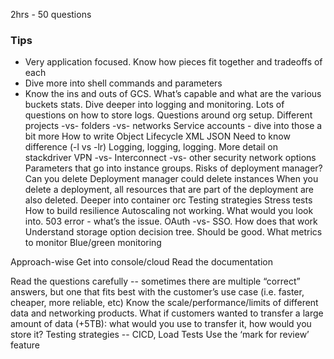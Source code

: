 2hrs - 50 questions

### Tips
- Very application focused. Know how pieces fit together and tradeoffs of each
- Dive more into shell commands and parameters
- Know the ins and outs of GCS. What’s capable and what are the various buckets stats.
Dive deeper into logging and monitoring. Lots of questions on how to store logs.
Questions around org setup. Different projects -vs- folders -vs- networks
Service accounts - dive into those a bit more
How to write Object Lifecycle
XML
JSON
Need to know difference (-l vs -lr)
Logging, logging, logging. More detail on stackdriver
VPN -vs- Interconnect -vs- other security network options
Parameters that go into instance groups.
Risks of deployment manager? Can you delete
Deployment manager could delete instances
When you delete a deployment, all resources that are part of the deployment are also deleted.
Deeper into container orc
Testing strategies
Stress tests
How to build resilience 
Autoscaling not working. What would you look into. 503 error - what’s the issue.
OAuth -vs- SSO. How does that work
Understand storage option decision tree. Should be good.
What metrics to monitor
Blue/green monitoring

Approach-wise
Get into console/cloud
Read the documentation

Read the questions carefully -- sometimes there are multiple “correct” answers, but one that fits best with the customer’s use case (i.e. faster, cheaper, more reliable, etc)
Know the scale/performance/limits of different data and networking products. What if customers wanted to transfer a large amount of data (+5TB): what would you use to transfer it, how would you store it?
Testing strategies -- CICD, Load Tests
Use the ‘mark for review’ feature
